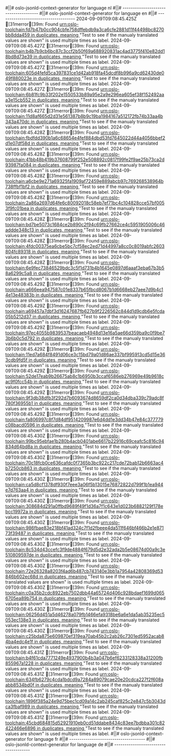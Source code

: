 #||# oslo-jsonld-context-generator for language nl
#||# -------------------------------------
#||# oslo-jsonld-context-generator for language en
#||# -------------------------------------
2024-09-09T09:08:45.425Z [31merror[39m: Found [urn:oslo-toolchain:fd7b47b0cc904cbfe758dffebdb9a3ca6cfe2881d11f44498bc8270bb8dda459 in duplicates, meaning ](all-kindfiche-ap#L0)"Test to see if the manualy translated values are shown" is used multiple times as label.
2024-09-09T09:08:45.427Z [31merror[39m: Found [urn:oslo-toolchain:b4b7b9cb6bc87c3ccf2b50f69a688920831ac4ad3775f410e82dd18bd8d73e39 in duplicates, meaning ](all-kindfiche-ap#L0)"Test to see if the manualy translated values are shown" is used multiple times as label.
2024-09-09T09:08:45.427Z [31merror[39m: Found [urn:oslo-toolchain:605d4fefd5ca397831ce1d42ab918fa45dcdf8b996a9cd62430de049f880023e in duplicates, meaning ](all-kindfiche-ap#L0)"Test to see if the manualy translated values are shown" is used multiple times as label.
2024-09-09T09:08:45.427Z [31merror[39m: Found [urn:oslo-toolchain:6b81fc9b33f202e1550533b89a95e2a9e296ea605ef38f152492aaa3e15cb552 in duplicates, meaning ](all-kindfiche-ap#L0)"Test to see if the manualy translated values are shown" is used multiple times as label.
2024-09-09T09:08:45.427Z [31merror[39m: Found [urn:oslo-toolchain:11d8af665d2d31e561387b8b9c19ba1984167a512172fb74b33aa4b343a470dc in duplicates, meaning ](all-kindfiche-ap#L0)"Test to see if the manualy translated values are shown" is used multiple times as label.
2024-09-09T09:08:45.428Z [31merror[39m: Found [urn:oslo-toolchain:fbdfdd390b1a6c68654e4fef884dbd53fd7645022d44a4056bbef2d1e07df58d in duplicates, meaning ](all-kindfiche-ap#L0)"Test to see if the manualy translated values are shown" is used multiple times as label.
2024-09-09T09:08:45.428Z [31merror[39m: Found [urn:oslo-toolchain:41bb48b419b37608799f252e508892c0817f99fe2f9ae25b73ca2d93987fa084 in duplicates, meaning ](all-kindfiche-ap#L0)"Test to see if the manualy translated values are shown" is used multiple times as label.
2024-09-09T09:08:45.428Z [31merror[39m: Found [urn:oslo-toolchain:a6cbe9e271a69325fa1909af72459e889abcb97c769268538964b738ffbf1bf2 in duplicates, meaning ](all-kindfiche-ap#L0)"Test to see if the manualy translated values are shown" is used multiple times as label.
2024-09-09T09:08:45.428Z [31merror[39m: Found [urn:oslo-toolchain:2a86a2697d64fe6c80092018c58eb7ef71bc4c104828cce57bf0053f9fc01bea in duplicates, meaning ](all-kindfiche-ap#L0)"Test to see if the manualy translated values are shown" is used multiple times as label.
2024-09-09T09:08:45.428Z [31merror[39m: Found [urn:oslo-toolchain:bd7be5073c1684ce2b890c2f94c69fb27662ce4c5951905006c46addde348c13 in duplicates, meaning ](all-kindfiche-ap#L0)"Test to see if the manualy translated values are shown" is used multiple times as label.
2024-09-09T09:08:45.428Z [31merror[39m: Found [urn:oslo-toolchain:4fdc00375ea6cbe5bc7cf58ec2ed71d44997a8cc0c8019abfc2603804fc89318 in duplicates, meaning ](all-kindfiche-ap#L0)"Test to see if the manualy translated values are shown" is used multiple times as label.
2024-09-09T09:08:45.428Z [31merror[39m: Found [urn:oslo-toolchain:6e9fec73846529bdc3c5f1d731b4b1645e0897d6aaaf3eba67b3b58a6299c5a8 in duplicates, meaning ](all-kindfiche-ap#L0)"Test to see if the manualy translated values are shown" is used multiple times as label.
2024-09-09T09:08:45.429Z [31merror[39m: Found [urn:oslo-toolchain:a666eea947587c01e8337b65fbcd8067b1d6668eb27aee7d9b4c14e13e48383b in duplicates, meaning ](all-kindfiche-ap#L0)"Test to see if the manualy translated values are shown" is used multiple times as label.
2024-09-09T09:08:45.429Z [31merror[39m: Found [urn:oslo-toolchain:a69457a7dbf3d16247687fb627b9f2226562c844d1d9cdb6e5fcda05b5212d37 in duplicates, meaning ](all-kindfiche-ap#L0)"Test to see if the manualy translated values are shown" is used multiple times as label.
2024-09-09T09:08:45.429Z [31merror[39m: Found [urn:oslo-toolchain:97ec4055b9839537beacaeb4948d13e16a5ae66d359ba9c0f9be73b6b0c5d792 in duplicates, meaning ](all-kindfiche-ap#L0)"Test to see if the manualy translated values are shown" is used multiple times as label.
2024-09-09T09:08:45.429Z [31merror[39m: Found [urn:oslo-toolchain:11ed7a684f8491d06ce3c15bd79a01d86ae337bf995913cd5d15e363cdb9fd5f in duplicates, meaning ](all-kindfiche-ap#L0)"Test to see if the manualy translated values are shown" is used multiple times as label.
2024-09-09T09:08:45.429Z [31merror[39m: Found [urn:oslo-toolchain:52de17eab9b26675ab8c1b6950b3ccaf6586eb276969e49b9618cac9f0fcc54b in duplicates, meaning ](all-kindfiche-ap#L0)"Test to see if the manualy translated values are shown" is used multiple times as label.
2024-09-09T09:08:45.429Z [31merror[39m: Found [urn:oslo-toolchain:9f3db38dfb3f292d7b6093674d8659df2ca0d34dba339c79adc8f780f36955b1 in duplicates, meaning ](all-kindfiche-ap#L0)"Test to see if the manualy translated values are shown" is used multiple times as label.
2024-09-09T09:08:45.429Z [31merror[39m: Found [urn:oslo-toolchain:fa806997c8f7d84df9514209987e6d4dd1e3dd34b47e84c377779c08bacd0596 in duplicates, meaning ](all-kindfiche-ap#L0)"Test to see if the manualy translated values are shown" is used multiple times as label.
2024-09-09T09:08:45.430Z [31merror[39m: Found [urn:oslo-toolchain:99bc95ebfae1b280b4acb0401abe6617b22916c69ceafc5c816c94834d64bd8a in duplicates, meaning ](all-kindfiche-ap#L0)"Test to see if the manualy translated values are shown" is used multiple times as label.
2024-09-09T09:08:45.430Z [31merror[39m: Found [urn:oslo-toolchain:70c18fcb0ce636cafdc0f7365b3bc922c217cde72bab12b6663ac4b7250cb863 in duplicates, meaning ](all-kindfiche-ap#L0)"Test to see if the manualy translated values are shown" is used multiple times as label.
2024-09-09T09:08:45.430Z [31merror[39m: Found [urn:oslo-toolchain:ca5d8cf1378df930f7eee3a06f5b13015e76872822d799f1b1ea944e7d763aa4 in duplicates, meaning ](all-kindfiche-ap#L0)"Test to see if the manualy translated values are shown" is used multiple times as label.
2024-09-09T09:08:45.430Z [31merror[39m: Found [urn:oslo-toolchain:308684d291a0ffbd9689f49f1d36a7f1c643e1d023b6882129f178ebcc19972a in duplicates, meaning ](all-kindfiche-ap#L0)"Test to see if the manualy translated values are shown" is used multiple times as label.
2024-09-09T09:08:45.430Z [31merror[39m: Found [urn:oslo-toolchain:986fbae83e218bf41ad324c7f1d2fbeee4da511f646bf466b2e1e87173f39487 in duplicates, meaning ](all-kindfiche-ap#L0)"Test to see if the manualy translated values are shown" is used multiple times as label.
2024-09-09T09:08:45.430Z [31merror[39m: Found [urn:oslo-toolchain:8c534d43ccefc3f9de4884f679d5d2e32ada2b5e08674d00a9c3e510809597de in duplicates, meaning ](all-kindfiche-ap#L0)"Test to see if the manualy translated values are shown" is used multiple times as label.
2024-09-09T09:08:45.430Z [31merror[39m: Found [urn:oslo-toolchain:72e26328a8203f4ad6b487cb743140e3bb1a7954a42808369d53846b602ec68d in duplicates, meaning ](all-kindfiche-ap#L0)"Test to see if the manualy translated values are shown" is used multiple times as label.
2024-09-09T09:08:45.430Z [31merror[39m: Found [urn:oslo-toolchain:c0a35b2cdc8922eb7502dbb44a65724d406c928bdaef1699d0656705ea89b754 in duplicates, meaning ](all-kindfiche-ap#L0)"Test to see if the manualy translated values are shown" is used multiple times as label.
2024-09-09T09:08:45.430Z [31merror[39m: Found [urn:oslo-toolchain:06256d451a5d46278a079fb1466efa9318be6a6e1da5ab35235ec5053ec138e3 in duplicates, meaning ](all-kindfiche-ap#L0)"Test to see if the manualy translated values are shown" is used multiple times as label.
2024-09-09T09:08:45.430Z [31merror[39m: Found [urn:oslo-toolchain:c25bda875e609870ef319ea70ab45b2c2ab26c7301ed5952acab84ba4edc4e1f in duplicates, meaning ](all-kindfiche-ap#L0)"Test to see if the manualy translated values are shown" is used multiple times as label.
2024-09-09T09:08:45.431Z [31merror[39m: Found [urn:oslo-toolchain:b4f61cda7771249e4937900b4b3a047b6ef6233128338a31200fb855967a1228 in duplicates, meaning ](all-kindfiche-ap#L0)"Test to see if the manualy translated values are shown" is used multiple times as label.
2024-09-09T09:08:45.431Z [31merror[39m: Found [urn:oslo-toolchain:634fb6279c4cda1bdcd9a7284a89079cae20e20cdca227f2f608aabb8534bd0f in duplicates, meaning ](all-kindfiche-ap#L0)"Test to see if the manualy translated values are shown" is used multiple times as label.
2024-09-09T09:08:45.431Z [31merror[39m: Found [urn:oslo-toolchain:1896f385a24e9d75bec1cd09a14c2ab245caf825c2e847c5b3043dca3fbaf989 in duplicates, meaning ](all-kindfiche-ap#L0)"Test to see if the manualy translated values are shown" is used multiple times as label.
2024-09-09T09:08:45.431Z [31merror[39m: Found [urn:oslo-toolchain:45cbd684815d52921910eb0cd51ddabe8434c83ee7bdbba301c82422466e6896 in duplicates, meaning ](all-kindfiche-ap#L0)"Test to see if the manualy translated values are shown" is used multiple times as label.
#||# oslo-jsonld-context-generator for language fr
#||# -------------------------------------
#||# oslo-jsonld-context-generator for language de
#||# -------------------------------------

